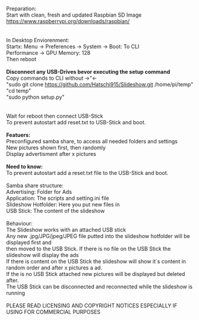 Preparation:<br />
Start with clean, fresh and updated Raspbian SD Image<br />
https://www.raspberrypi.org/downloads/raspbian/<br />
<br />
<br />
In Desktop Enviorenment:<br />
Startx: Menu -> Preferences -> System -> Boot: To CLI<br />
Performance -> GPU Memory: 128<br />
Then reboot<br />
<br />
<strong>Disconnect any USB-Drives bevor executing the setup command</strong><br />
Copy commands to CLI without ->"<-<br />
"sudo git clone https://github.com/Hatschi915/Slideshow.git /home/pi/temp"<br />
"cd temp"<br />
"sudo python setup.py"<br />
<br />
<br />
Wait for reboot then connect USB-Stick<br />
To prevent autostart add reset.txt to USB-Stick and boot.<br />
<br />
<strong>Featuers:</strong><br />
Preconfigured samba share, to access all needed folders and settings<br />
New pictures shown first, then randomly<br />
Display advertisment after x pictures<br />
<br />
<strong>Need to know:</strong><br />
To prevent autostart add a reset.txt file to the USB-Stick and boot.<br />
<br />
Samba share structure:<br />
Advertising: Folder for Ads<br />
Application: The scripts and setting.ini file<br />
Slideshow Hotfolder: Here you put new files in<br />
USB Stick: The content of the slideshow<br />
<br />
Behaviour:<br />
The Slideshow works with an attached USB stick<br />
Any new .jpg/JPG/jpeg/JPEG file putted into the slideshow hotfolder will be displayed first and<br />
then moved to the USB Stick. If there is no file on the USB Stick the slideshow will display the ads<br />
If there is content on the USB Stick the slideshow will show it´s content in random order and after x pictures a ad.<br />
If the is no USB Stick attached new pictures will be displayed but deleted after.<br />
The USB Stick can be disconnected and reconnected while the slideshow is running<br />
<br />
PLEASE READ LICENSING AND COPYRIGHT NOTICES ESPECIALLY IF USING FOR COMMERCIAL PURPOSES<br />

